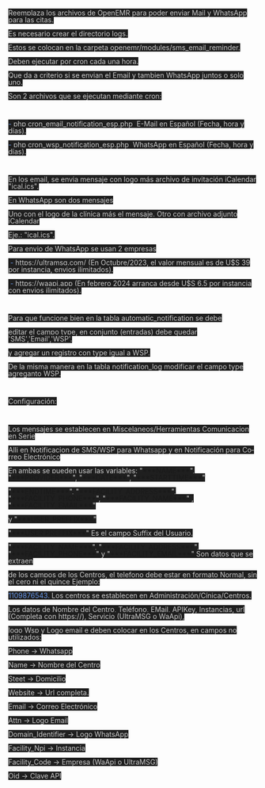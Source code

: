 <body lang="es-AR" link="#000080" vlink="#800000" dir="ltr"><p style="line-height: 100%; margin-bottom: 0cm">
<font color="#cccccc"><span style="background: #1f1f1f">Reemplaza los
archivos de OpenEMR para poder enviar Mail y WhatsApp para las citas.</span></font></p>
<p style="line-height: 100%; margin-bottom: 0cm"><font color="#cccccc"><span style="background: #1f1f1f">Es
necesario crear el directorio logs.</span></font></p>
<p style="line-height: 100%; margin-bottom: 0cm"><font color="#cccccc"><span style="background: #1f1f1f">Estos
se colocan en la carpeta openemr/modules/sms_email_reminder.</span></font></p>
<p style="line-height: 100%; margin-bottom: 0cm"><font color="#cccccc"><span style="background: #1f1f1f">Deben
ejecutar por cron cada una hora.</span></font></p>
<p style="line-height: 100%; margin-bottom: 0cm"><font color="#cccccc"><span style="background: #1f1f1f">Que
da a criterio si se envian el Email y tambien WhatsApp juntos o solo
uno.</span></font></p>
<p style="line-height: 100%; margin-bottom: 0cm"><font color="#cccccc"><span style="background: #1f1f1f">Son
2 archivos que se ejecutan mediante cron:</span></font></p>
<p style="line-height: 100%; margin-bottom: 0cm"><br/>

</p>
<p style="line-height: 100%; margin-bottom: 0cm"><span style="background: #1f1f1f"><font color="#6796e6">-</font><font color="#cccccc">
php cron_email_notification_esp.php &nbsp;E-Mail en Español (Fecha,
hora y días).</font></span></p>
<p style="line-height: 100%; margin-bottom: 0cm"><span style="background: #1f1f1f"><font color="#6796e6">-</font><font color="#cccccc">
php cron_wsp_notification_esp.php &nbsp;WhatsApp en Español (Fecha,
hora y días).</font></span></p>
<p style="line-height: 100%; margin-bottom: 0cm"><br/>

</p>
<p style="line-height: 100%; margin-bottom: 0cm"><font color="#cccccc"><span style="background: #1f1f1f">En
los email, se envia mensaje con logo más archivo de invitación
iCalendar &quot;ical.ics&quot;.</span></font></p>
<p style="line-height: 100%; margin-bottom: 0cm"><font color="#cccccc"><span style="background: #1f1f1f">En
WhatsApp son dos mensajes</span></font></p>
<p style="line-height: 100%; margin-bottom: 0cm"><font color="#cccccc"><span style="background: #1f1f1f">Uno
con el logo de la clínica más el mensaje. Otro con archivo adjunto
iCalendar </span></font>
</p>
<p style="line-height: 100%; margin-bottom: 0cm"><font color="#cccccc"><span style="background: #1f1f1f">Eje.:
&quot;ical.ics&quot;.</span></font></p>
<p style="line-height: 100%; margin-bottom: 0cm"><font color="#cccccc"><span style="background: #1f1f1f">Para
envio de WhatsApp se usan 2 empresas </span></font>
</p>
<p style="line-height: 100%; margin-bottom: 0cm"><span style="background: #1f1f1f"><font color="#cccccc">&nbsp;</font><font color="#6796e6">-</font><font color="#cccccc">
https://ultramsg.com/ (En Octubre/2023, el valor mensual es de U$S 39
por instancia, envios ilimitados).</font></span></p>
<p style="line-height: 100%; margin-bottom: 0cm"><span style="background: #1f1f1f"><font color="#cccccc">&nbsp;</font><font color="#6796e6">-</font><font color="#cccccc">
https://waapi.app (En febrero 2024 arranca desde U$S 6.5 por
instancia con envios ilimitados).</font></span></p>
<p style="line-height: 100%; margin-bottom: 0cm"><br/>

</p>
<p style="line-height: 100%; margin-bottom: 0cm"><font color="#cccccc"><span style="background: #1f1f1f">Para
que funcione bien en la tabla automatic_notification se debe</span></font></p>
<p style="line-height: 100%; margin-bottom: 0cm"><font color="#cccccc"><span style="background: #1f1f1f">editar
el campo type, en conjunto (entradas) debe quedar
'SMS','Email','WSP'.</span></font></p>
<p style="line-height: 100%; margin-bottom: 0cm"><font color="#cccccc"><span style="background: #1f1f1f">y
agregar un registro con type igual a WSP.</span></font></p>
<p style="line-height: 100%; margin-bottom: 0cm"><font color="#cccccc"><span style="background: #1f1f1f">De
la misma manera en la tabla notification_log modificar el campo type
agreganto WSP.</span></font></p>
<p style="line-height: 100%; margin-bottom: 0cm"><br/>

</p>
<p style="line-height: 100%; margin-bottom: 0cm"><font color="#cccccc"><span style="background: #1f1f1f">Configuración:</span></font></p>
<p style="line-height: 100%; margin-bottom: 0cm"><br/>

</p>
<p style="line-height: 100%; margin-bottom: 0cm"><font color="#cccccc"><span style="background: #1f1f1f">Los
mensajes se establecen en Miscelaneos/Herramientas Comunicacion en
Serie</span></font></p>
<p style="line-height: 100%; margin-bottom: 0cm"><font color="#cccccc"><span style="background: #1f1f1f">Alli
en Notificacion de SMS/WSP para Whatsapp y en Notificación para
Correo Electrónico</span></font></p>
<p style="line-height: 100%; margin-bottom: 0cm"><span style="background: #1f1f1f"><font color="#cccccc">En
ambas se pueden usar las variables: &quot;</font>***NAME***<font color="#cccccc">&quot;,
&quot;</font>***PROVIDER***<font color="#cccccc">&quot;,
&quot;</font>***DATE***<font color="#cccccc">&quot;,
&quot;</font>***STARTTIME***<font color="#cccccc">&quot;</font></span></p>
<p style="line-height: 100%; margin-bottom: 0cm"><span style="background: #1f1f1f"><font color="#cccccc">&quot;</font>***ENDTIME***<font color="#cccccc">&quot;,
&quot;</font>***FACILITY_ADDRESS***<font color="#cccccc">&quot;,
&quot;</font>***FACILITY_PHONE***<font color="#cccccc">&quot;,
&quot;</font>***FACILITY_NAME***<font color="#cccccc">&quot; ,
&quot;</font>***FACILITY_EMAIL***<font color="#cccccc">&quot;</font></span></p>
<p style="line-height: 100%; margin-bottom: 0cm"><span style="background: #1f1f1f"><font color="#cccccc">y
&quot;</font>***USER_PREFFIX***<font color="#cccccc">&quot;</font></span></p>
<p style="line-height: 100%; margin-bottom: 0cm"><span style="background: #1f1f1f"><font color="#cccccc">&quot;</font>***USER
PREFFIX***<font color="#cccccc">&quot; Es el campo Suffix del
Usuario.</font></span></p>
<p style="line-height: 100%; margin-bottom: 0cm"><span style="background: #1f1f1f"><font color="#cccccc">&quot;</font>***FACILITY_NAME***<font color="#cccccc">&quot;,
&quot;</font>***FACILITY_ADDRESS***<font color="#cccccc">&quot;,
&quot;</font>***FACILITY_PHONE***<font color="#cccccc">&quot; y
&quot;</font>***FACILITY_EMAIL***<font color="#cccccc">&quot; Son
datos que se extraen</font></span></p>
<p style="line-height: 100%; margin-bottom: 0cm"><font color="#cccccc"><span style="background: #1f1f1f">de
los campos de los Centros, el telefono debe estar en formato Normal,
sin el cero ni el quince Ejemplo:</span></font></p>
<p style="line-height: 100%; margin-bottom: 0cm"><span style="background: #1f1f1f"><font color="#6796e6">1109876543.</font><font color="#cccccc">
Los centros se establecen en Administración/Cínica/Centros.</font></span></p>
<p style="line-height: 100%; margin-bottom: 0cm"><font color="#cccccc"><span style="background: #1f1f1f">Los
datos de Nombre del Centro, Teléfono, EMail, APIKey, Instancias, url
(Completa con https://), Servicio (UltraMSG o WaApi), </span></font>
</p>
<p style="line-height: 100%; margin-bottom: 0cm"><font color="#cccccc"><span style="background: #1f1f1f">logo
Wsp y Logo email e deben colocar en los Centros, en campos no
utilizados:</span></font></p>
<p style="line-height: 100%; margin-bottom: 0cm"><font color="#cccccc"><span style="background: #1f1f1f">Phone
-&gt; Whatsapp</span></font></p>
<p style="line-height: 100%; margin-bottom: 0cm"><font color="#cccccc"><span style="background: #1f1f1f">Name
-&gt; Nombre del Centro</span></font></p>
<p style="line-height: 100%; margin-bottom: 0cm"><font color="#cccccc"><span style="background: #1f1f1f">Steet
-&gt; Domicilio</span></font></p>
<p style="line-height: 100%; margin-bottom: 0cm"><font color="#cccccc"><span style="background: #1f1f1f">Website
-&gt; Url completa.</span></font></p>
<p style="line-height: 100%; margin-bottom: 0cm"><font color="#cccccc"><span style="background: #1f1f1f">Email
-&gt; Correo Electrónico</span></font></p>
<p style="line-height: 100%; margin-bottom: 0cm"><font color="#cccccc"><span style="background: #1f1f1f">Attn
-&gt; Logo Email</span></font></p>
<p style="line-height: 100%; margin-bottom: 0cm"><font color="#cccccc"><span style="background: #1f1f1f">Domain_Identifier
-&gt; Logo WhatsApp</span></font></p>
<p style="line-height: 100%; margin-bottom: 0cm"><font color="#cccccc"><span style="background: #1f1f1f">Facility_Npi
-&gt; Instancia</span></font></p>
<p style="line-height: 100%; margin-bottom: 0cm"><font color="#cccccc"><span style="background: #1f1f1f">Facility_Code
-&gt; Empresa (WaApi o UltraMSG)</span></font></p>
<p style="line-height: 100%; margin-bottom: 0cm"><font color="#cccccc"><span style="background: #1f1f1f">Oid
-&gt; Clave API</span></font></p>
<p style="line-height: 100%; margin-bottom: 0cm"><br/>

</p>
<p style="line-height: 100%; margin-bottom: 0cm"><br/>

</p>
</body>

